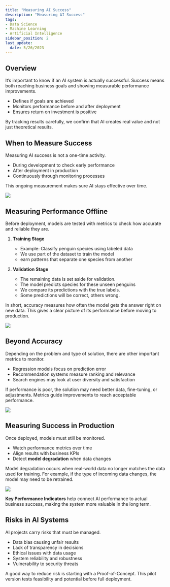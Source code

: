 ```yaml
---
title: "Measuring AI Success"
description: "Measuring AI Success"
tags: 
- Data Science
- Machine Learning
- Artificial Intelligence
sidebar_position: 2
last_update:
  date: 5/26/2023
---
```


## Overview

It’s important to know if an AI system is actually successful. Success means both reaching business goals and showing measurable performance improvements.

- Defines if goals are achieved
- Monitors performance before and after deployment
- Ensures return on investment is positive

By tracking results carefully, we confirm that AI creates real value and not just theoretical results.

## When to Measure Success

Measuring AI success is not a one-time activity.

- During development to check early performance
- After deployment in production
- Continuously through monitoring processes

This ongoing measurement makes sure AI stays effective over time.

<div class='img-center'>

![](/img/docs/09292025-AI-when-to-measure-success.png)

</div>


## Measuring Performance Offline

Before deployment, models are tested with metrics to check how accurate and reliable they are.

1. **Training Stage**

   - Example: Classify penguin species using labeled data
   - We use part of the dataset to train the model
   - earn patterns that separate one species from another

2. **Validation Stage**

   - The remaining data is set aside for validation.
   - The model predicts species for these unseen penguins
   - We compare its predictions with the true labels.
   - Some predictions will be correct, others wrong.

In short, accuracy measures how often the model gets the answer right on new data. This gives a clear picture of its performance before moving to production.

<div class='img-center'>  

![](/img/docs/09292025-ai-measure-dev.png)

</div>  


## Beyond Accuracy

Depending on the problem and type of solution, there are other important metrics to monitor.

- Regression models focus on prediction error
- Recommendation systems measure ranking and relevance
- Search engines may look at user diversity and satisfaction

If performance is poor, the solution may need better data, fine-tuning, or adjustments. Metrics guide improvements to reach acceptable performance.

<div class='img-center'>

![](/img/docs/09292025-ai-beyond-accuracy.png)

</div>


## Measuring Success in Production

Once deployed, models must still be monitored.

- Watch performance metrics over time
- Align results with business KPIs
- Detect **model degradation** when data changes

Model degradation occurs when real-world data no longer matches the data used for training. For example, if the type of incoming data changes, the model may need to be retrained.

<div class='img-center'>

![](/img/docs/09292025-ai-measure-ai-success-prod.png)

</div>

**Key Performance Indicators** help connect AI performance to actual business success, making the system more valuable in the long term.

## Risks in AI Systems

AI projects carry risks that must be managed.

- Data bias causing unfair results
- Lack of transparency in decisions
- Ethical issues with data usage
- System reliability and robustness
- Vulnerability to security threats

A good way to reduce risk is starting with a Proof-of-Concept. This pilot version tests feasibility and potential before full deployment.